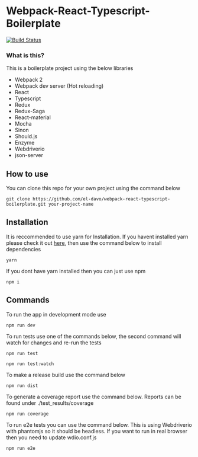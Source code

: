 # Webpack-React-Typescript-Boilerplate

[![Build Status](https://travis-ci.org/el-davo/webpack-react-typescript-boilerplate.svg?branch=master)](https://travis-ci.org/el-davo/webpack-react-typescript-boilerplate)

### What is this?

This is a boilerplate project using the below libraries
 
 * Webpack 2
 * Webpack dev server (Hot reloading)
 * React
 * Typescript
 * Redux
 * Redux-Saga
 * React-material
 * Mocha
 * Sinon
 * Should.js
 * Enzyme
 * Webdriverio
 * json-server

## How to use

You can clone this repo for your own project using the command below

```
git clone https://github.com/el-davo/webpack-react-typescript-boilerplate.git your-project-name
```

## Installation

It is reccommended to use yarn for Installation. If you havent installed yarn please check it out [here](https://yarnpkg.com/en/), then use the command below to install dependencies

```
yarn
```

If you dont have yarn installed then you can just use npm

```
npm i
```

## Commands

To run the app in development mode use

```
npm run dev
```

To run tests use one of the commands below, the second command will watch for changes and re-run the tests

```
npm run test

npm run test:watch
```

To make a release build use the command below

```
npm run dist
```

To generate a coverage report use the command below. Reports can be found under ./test_results/coverage

```
npm run coverage
```

To run e2e tests you can use the command below. This is using Webdriverio with phantomjs 
so it should be headless. If you want to run in real browser then you need to update wdio.conf.js

```
npm run e2e
```
